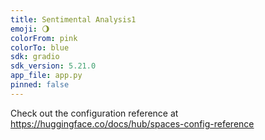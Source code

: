 ```yaml
---
title: Sentimental Analysis1
emoji: 🌖
colorFrom: pink
colorTo: blue
sdk: gradio
sdk_version: 5.21.0
app_file: app.py
pinned: false
---
```


Check out the configuration reference at https://huggingface.co/docs/hub/spaces-config-reference
